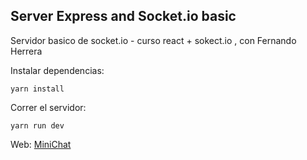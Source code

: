 ## Server Express and Socket.io basic

Servidor basico de socket.io - curso react + sokect.io , con Fernando Herrera

Instalar dependencias:
```
yarn install
```
Correr el servidor:
```
yarn run dev
```
Web:
<a href="https://react-socket-server-minichat.herokuapp.com/" target="_blank">MiniChat</a>